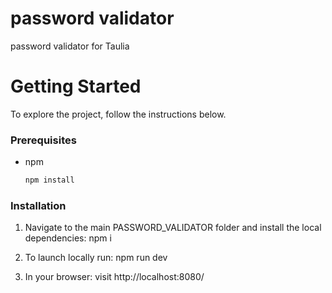 # password validator
password validator for Taulia


# Getting Started

To explore the project, follow the instructions below.

### Prerequisites

- npm
  ```sh
  npm install
  ```

### Installation

1. Navigate to the main PASSWORD_VALIDATOR folder and install the local dependencies:
   npm i

2. To launch locally run:
   npm run dev
   
3. In your browser:
   visit http://localhost:8080/
